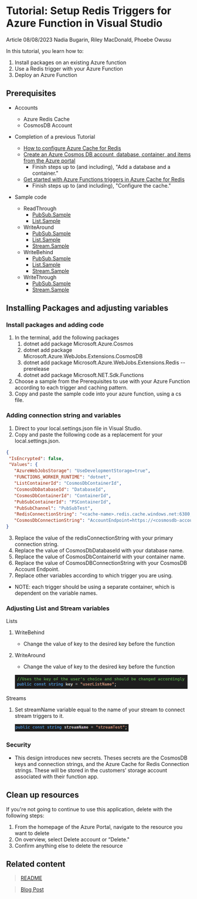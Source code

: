 # Tutorial: Setup Redis Triggers for Azure Function in Visual Studio
Article 08/08/2023 Nadia Bugarin, Riley MacDonald, Phoebe Owusu

In this tutorial, you learn how to:
1. Install packages on an existing Azure function
1. Use a Redis trigger with your Azure Function
1. Deploy an Azure Function


## Prerequisites
- Accounts
    - Azure Redis Cache 
   - CosmosDB Account
- Completion of a previous Tutorial
    - [How to configure Azure Cache for Redis](https://learn.microsoft.com/en-us/azure/azure-cache-for-redis/cache-configure)
    - [Create an Azure Cosmos DB account, database, container, and items from the Azure portal](https://learn.microsoft.com/en-us/azure/cosmos-db/nosql/quickstart-portal)
        - Finish steps up to (and including), "Add a database and a container."
    - [Get started with Azure Functions triggers in Azure Cache for Redis](https://learn.microsoft.com/en-us/azure/azure-cache-for-redis/cache-tutorial-functions-getting-started)
        - Finish steps up to (and including), "Configure the cache."

- Sample code
    - ReadThrough
        - [PubSub.Sample](samples/CosmosDbIntegtation/ReadThroughSamples/PubSubSample.cs)
        - [List.Sample](samples/CosmosDbIntegtation/ReadThroughSamples/ListSample.cs)
    - WriteAround
        - [PubSub.Sample](samples/CosmosDbIntegtation/WriteAroundSamples/PubSubSample.cs)
        - [List.Sample](samples/CosmosDbIntegtation/WriteAroundSamples/ListSample.cs)
        - [Stream.Sample](samples/CosmosDbIntegtation/WriteAroundSamples/StreamSample.cs)
    - WriteBehind
        - [PubSub.Sample](samples/CosmosDbIntegtation/WriteBehindSamples/PubSubSample.cs)
        - [List.Sample](samples/CosmosDbIntegtation/WriteBehindSamples/ListSample.cs)
        - [Stream.Sample](samples/CosmosDbIntegtation/WriteBehindSamples/StreamSample.cs)
    - WriteThrough
        - [PubSub.Sample](samples/CosmosDbIntegtation/WriteThroughSamples/PubSubSample.cs)
        - [Stream.Sample](samples/CosmosDbIntegtation/WriteThroughSamples/StreamSample.cs)

<!-- 6. Account sign in --------------------------------------------------------------------

Required: If you need to sign in to the portal to do the Tutorial, this H2 and link are required.

-->

<!--## Sign in to 
Home - Microsoft Azure
TODO: add your instructions-->

## Installing Packages and adjusting variables

### Install packages and adding code
1. In the terminal, add the following packages
    1. dotnet add package Microsoft.Azure.Cosmos
    1. dotnet add package Microsoft.Azure.WebJobs.Extensions.CosmosDB
    1. dotnet add package Microsoft.Azure.WebJobs.Extensions.Redis --prerelease
    1. dotnet add package Microsoft.NET.Sdk.Functions
1. Choose a sample from the Prerequisites to use with your Azure Function according to each trigger and caching pattern.
1. Copy and paste the sample code into your azure function, using a cs file.

### Adding connection string and variables
1. Direct to your local.settings.json file in Visual Studio.
2. Copy and paste the following code as a replacement for your local.settings.json.

 ```json
 {
  "IsEncrypted": false,
  "Values": {
    "AzureWebJobsStorage": "UseDevelopmentStorage=true",
    "FUNCTIONS_WORKER_RUNTIME": "dotnet",
    "ListContainerId": "CosmosDbContainerId",
    "CosmosDbDatabaseId": "DatabaseId",
    "CosmosDbContainerId": "ContainerId",
    "PubSubContainerId": "PSContainerId",
    "PubSubChannel": "PubSubTest",
    "RedisConnectionString": "<cache-name>.redis.cache.windows.net:6380,password=<access-key>,ssl=True,abortConnect=False,tiebreaker=",
    "CosmosDbConnectionString": "AccountEndpoint=https://<cosmosdb-account>.documents.azure.com:443/;AccountKey=<access-key>;"
 }
 ```
3.	Replace the value of the redisConnectionString with your primary connection string. 
4.	Replace the value of CosmosDbDatabaseId with your database name. 
5.	Replace the value of CosmosDbContainerId with your container name. 
6.	Replace the value of CosmosDBConnectionString with your CosmosDB Account Endpoint.
7. Replace other variables according to which trigger you are using.
* NOTE: each trigger should be using a separate container, which is dependent on the variable names.

### Adjusting List and Stream variables
Lists 
1.	WriteBehind
    - Change the value of key to the desired key before the function 
2.	WriteAround 
    - Change the value of key to the desired key before the function 

    ![Image](Models/ListKey.png)
 
Streams 
1.	Set streamName variable equal to the name of your stream to connect stream triggers to it. 

    ![Image](Models/StreamName.png)

### Security
* This design introduces new secrets. Theses secrets are the CosmosDB keys and connection strings, and the Azure Cache for Redis Connection strings. These will be stored in the customers’ storage account associated with their function app.

## Clean up resources

If you're not going to continue to use this application, delete
<resources> with the following steps:

1. From the homepage of the Azure Portal, navigate to the resource you want to delete
1. On overview, select Delete account or “Delete."
1. Confirm anything else to delete the resource


## Related content

> [README](article-concept.md)

> [Blog Post](article-concept.md)
